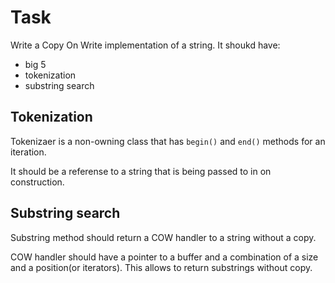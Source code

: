 # Task
Write a Copy On Write implementation of a string.
It shoukd have:
- big 5
- tokenization
- substring search

## Tokenization
Tokenizaer is a non-owning class that has `begin()` and `end()` methods for an iteration.

It should be a referense to a string that is being passed to in on construction.

## Substring search
Substring method should return a COW handler to a string without a copy.

COW handler should have a pointer to a buffer and a combination of a size and a position(or iterators).
This allows to return substrings without copy.